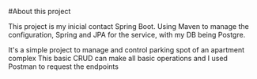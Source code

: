 #About this project

This project is my inicial contact Spring Boot.
Using Maven to manage the configuration, Spring and JPA for the service, with my DB being Postgre.

It's a simple project to manage and control parking spot of an apartment complex
This basic CRUD can make all basic operations and I used Postman to request the endpoints
